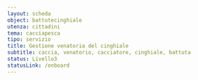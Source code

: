 ```yaml
---
layout: scheda
object: battutecinghiale
utenza: cittadini
tema: cacciapesca
tipo: servizio
title: Gestione venatoria del cinghiale
subtitle: caccia, venatorio, cacciatore, cinghiale, battuta
status: Livello3
statusLink: /onboard
---
```

